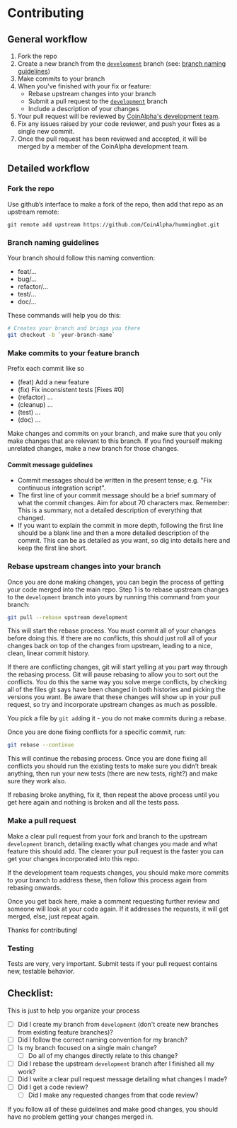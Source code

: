 # Contributing

## General workflow

1. Fork the repo
1. Create a new branch from the [`development`](https://github.com/CoinAlpha/hummingbot/tree/development) branch (see: [branch naming guidelines](#branch-naming-guidelines))
1. Make commits to your branch
1. When you've finished with your fix or feature:
    - Rebase upstream changes into your branch
    - Submit a pull request to the [`development`](https://github.com/CoinAlpha/hummingbot/tree/development) branch
    - Include a description of your changes
1. Your pull request will be reviewed by [CoinAlpha's development team](mailto:dev@coinalpha.com).
1. Fix any issues raised by your code reviewer, and push your fixes as a single new commit.
1. Once the pull request has been reviewed and accepted, it will be merged by a member of the CoinAlpha development team.

## Detailed workflow

### Fork the repo

Use github’s interface to make a fork of the repo, then add that repo as an upstream remote:

```
git remote add upstream https://github.com/CoinAlpha/hummingbot.git
```

### Branch naming guidelines

Your branch should follow this naming convention:
  - feat/...
  - bug/...
  - refactor/...
  - test/...
  - doc/...

These commands will help you do this:

``` bash
# Creates your branch and brings you there
git checkout -b `your-branch-name`
```

### Make commits to your feature branch

Prefix each commit like so
  - (feat) Add a new feature
  - (fix) Fix inconsistent tests [Fixes #0]
  - (refactor) ...
  - (cleanup) ...
  - (test) ...
  - (doc) ...

Make changes and commits on your branch, and make sure that you
only make changes that are relevant to this branch. If you find
yourself making unrelated changes, make a new branch for those
changes.

#### Commit message guidelines

- Commit messages should be written in the present tense; e.g. "Fix continuous integration script".
- The first line of your commit message should be a brief summary of what the commit changes. Aim for about 70 characters max. Remember: This is a summary, not a detailed description of everything that changed.
- If you want to explain the commit in more depth, following the first line should be a blank line and then a more detailed description of the commit. This can be as detailed as you want, so dig into details here and keep the first line short.

### Rebase upstream changes into your branch

Once you are done making changes, you can begin the process of getting
your code merged into the main repo. Step 1 is to rebase upstream
changes to the `development` branch into yours by running this command
from your branch:

```bash
git pull --rebase upstream development
```

This will start the rebase process. You must commit all of your changes
before doing this. If there are no conflicts, this should just roll all
of your changes back on top of the changes from upstream, leading to a
nice, clean, linear commit history.

If there are conflicting changes, git will start yelling at you part way
through the rebasing process. Git will pause rebasing to allow you to sort
out the conflicts. You do this the same way you solve merge conflicts,
by checking all of the files git says have been changed in both histories
and picking the versions you want. Be aware that these changes will show
up in your pull request, so try and incorporate upstream changes as much
as possible.

You pick a file by `git add`ing it - you do not make commits during a
rebase.

Once you are done fixing conflicts for a specific commit, run:

```bash
git rebase --continue
```

This will continue the rebasing process. Once you are done fixing all
conflicts you should run the existing tests to make sure you didn’t break
anything, then run your new tests (there are new tests, right?) and
make sure they work also.

If rebasing broke anything, fix it, then repeat the above process until
you get here again and nothing is broken and all the tests pass.

### Make a pull request

Make a clear pull request from your fork and branch to the upstream `development`
branch, detailing exactly what changes you made and what feature this
should add. The clearer your pull request is the faster you can get
your changes incorporated into this repo.

If the development team requests changes, you should make more commits to your
branch to address these, then follow this process again from rebasing onwards.

Once you get back here, make a comment requesting further review and
someone will look at your code again. If it addresses the requests, it will
get merged, else, just repeat again.

Thanks for contributing!

### Testing

Tests are very, very important. Submit tests if your pull request contains new, testable behavior.

## Checklist:

This is just to help you organize your process

- [ ] Did I create my branch from `development` (don't create new branches from existing feature branches)?
- [ ] Did I follow the correct naming convention for my branch?
- [ ] Is my branch focused on a single main change?
  - [ ] Do all of my changes directly relate to this change?
- [ ] Did I rebase the upstream `development` branch after I finished all my
  work?
- [ ] Did I write a clear pull request message detailing what changes I made?
- [ ] Did I get a code review?
  - [ ] Did I make any requested changes from that code review?

If you follow all of these guidelines and make good changes, you should have no problem getting your changes merged in.
